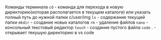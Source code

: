 Команды терминала 
`cd` - команда для перехода в новую директорию(которая располагается в текущем каталоге) или указать полный путь до нужной папки c/user/img
`ls` - содержание текущей папки
`mkdir` - создание новых каталогов
`rm` - удаление файлов
`nano` - консольный текстовый редактор
`touch` - создание пустого файла
`code` . - открывает текушую директорию в vs code